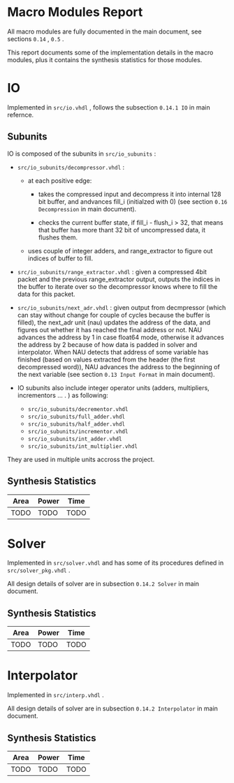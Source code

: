 # Macro Modules Report
All macro modules are fully documented in the main document, see sections `0.14` , `0.5` . 

This report documents some of the implementation details in the macro modules, plus it contains the synthesis statistics for those modules. 

# IO

Implemented in `src/io.vhdl` , follows the subsection `0.14.1 IO` in main refernce. 

## Subunits

IO is composed of the subunits in `src/io_subunits` :

* `src/io_subunits/decompressor.vhdl` : 
    - at each positive edge:
        - takes the compressed input and decompress it into internal 128 bit buffer, and andvances fill_i (initialzed with 0) (see section `0.16 Decompression` in main document).

        - checks the current buffer state, if fill_i - flush_i > 32, that means that buffer has more thant 32 bit of uncompressed data, it flushes them.

    - uses couple of integer adders, and range_extractor to figure out indices of buffer to fill.

* `src/io_subunits/range_extractor.vhdl` : given a compressed 4bit packet and the previous range_extractor output, outputs the indices in the buffer to iterate over so the decompressor knows where to fill the data for this packet. 

* `src/io_subunits/next_adr.vhdl` : given output from decmpressor (which can stay without change for couple of cycles because the buffer is filled), the next_adr unit (nau) updates the address of the data, and figures out whether it has reached the final address or not. NAU advances the address by 1 in case float64 mode, otherwise it advances the address by 2 because of how data is padded in solver and interpolator. When NAU detects that address of some variable has finished (based on values extracted from the header (the first decompressed word)), NAU advances the address to the beginning of the next variable (see section `0.13 Input Format` in main document). 

* IO subunits also include integer operator units (adders, multipliers, incrementors ... . ) as following:

    - `src/io_subunits/decrementor.vhdl` 
    - `src/io_subunits/full_adder.vhdl` 
    - `src/io_subunits/half_adder.vhdl` 
    - `src/io_subunits/incrementor.vhdl` 
    - `src/io_subunits/int_adder.vhdl` 
    - `src/io_subunits/int_multiplier.vhdl` 

They are used in multiple units accross the project. 

## Synthesis Statistics

| Area | Power | Time |
|------|-------|------|
| TODO | TODO  | TODO |

# Solver

Implemented in `src/solver.vhdl` and has some of its procedures defined in `src/solver_pkg.vhdl` . 

All design details of solver are in subsection `0.14.2 Solver` in main document. 

## Synthesis Statistics

| Area | Power | Time |
|------|-------|------|
| TODO | TODO  | TODO |

# Interpolator

Implemented in `src/interp.vhdl` . 

All design details of solver are in subsection `0.14.2 Interpolator` in main document. 

## Synthesis Statistics

| Area | Power | Time |
|------|-------|------|
| TODO | TODO  | TODO |
